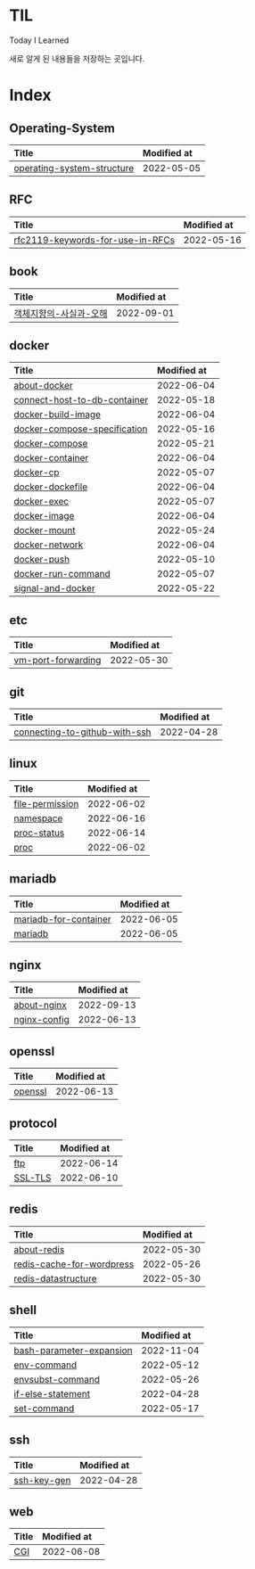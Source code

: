 # TIL

Today I Learned

새로 알게 된 내용들을 저장하는 곳입니다.

# Index

## Operating-System

|Title|Modified at|
|:---|:---|
|[operating-system-structure](Operating-System/operating-system-structure.md)| 2022-05-05 |

## RFC

|Title|Modified at|
|:---|:---|
|[rfc2119-keywords-for-use-in-RFCs](RFC/rfc2119-keywords-for-use-in-RFCs.md)| 2022-05-16 |

## book

|Title|Modified at|
|:---|:---|
|[객체지향의-사실과-오해](book/객체지향의-사실과-오해.md)| 2022-09-01 |

## docker

|Title|Modified at|
|:---|:---|
|[about-docker](docker/about-docker.md)| 2022-06-04 |
|[connect-host-to-db-container](docker/connect-host-to-db-container.md)| 2022-05-18 |
|[docker-build-image](docker/docker-build-image.md)| 2022-06-04 |
|[docker-compose-specification](docker/docker-compose-specification.md)| 2022-05-16 |
|[docker-compose](docker/docker-compose.md)| 2022-05-21 |
|[docker-container](docker/docker-container.md)| 2022-06-04 |
|[docker-cp](docker/docker-cp.md)| 2022-05-07 |
|[docker-dockefile](docker/docker-dockefile.md)| 2022-06-04 |
|[docker-exec](docker/docker-exec.md)| 2022-05-07 |
|[docker-image](docker/docker-image.md)| 2022-06-04 |
|[docker-mount](docker/docker-mount.md)| 2022-05-24 |
|[docker-network](docker/docker-network.md)| 2022-06-04 |
|[docker-push](docker/docker-push.md)| 2022-05-10 |
|[docker-run-command](docker/docker-run-command.md)| 2022-05-07 |
|[signal-and-docker](docker/signal-and-docker.md)| 2022-05-22 |

## etc

|Title|Modified at|
|:---|:---|
|[vm-port-forwarding](etc/vm-port-forwarding.md)| 2022-05-30 |

## git

|Title|Modified at|
|:---|:---|
|[connecting-to-github-with-ssh](git/connecting-to-github-with-ssh.md)| 2022-04-28 |

## linux

|Title|Modified at|
|:---|:---|
|[file-permission](linux/file-permission.md)| 2022-06-02 |
|[namespace](linux/namespace.md)| 2022-06-16 |
|[proc-status](linux/proc-status.md)| 2022-06-14 |
|[proc](linux/proc.md)| 2022-06-02 |

## mariadb

|Title|Modified at|
|:---|:---|
|[mariadb-for-container](mariadb/mariadb-for-container.md)| 2022-06-05 |
|[mariadb](mariadb/mariadb.md)| 2022-06-05 |

## nginx

|Title|Modified at|
|:---|:---|
|[about-nginx](nginx/about-nginx.md)| 2022-09-13 |
|[nginx-config](nginx/nginx-config.md)| 2022-06-13 |

## openssl

|Title|Modified at|
|:---|:---|
|[openssl](openssl/openssl.md)| 2022-06-13 |

## protocol

|Title|Modified at|
|:---|:---|
|[ftp](protocol/ftp.md)| 2022-06-14 |
|[SSL-TLS](protocol/SSL-TLS.md)| 2022-06-10 |

## redis

|Title|Modified at|
|:---|:---|
|[about-redis](redis/about-redis.md)| 2022-05-30 |
|[redis-cache-for-wordpress](redis/redis-cache-for-wordpress.md)| 2022-05-26 |
|[redis-datastructure](redis/redis-datastructure.md)| 2022-05-30 |

## shell

|Title|Modified at|
|:---|:---|
|[bash-parameter-expansion](shell/bash-parameter-expansion.md)| 2022-11-04 |
|[env-command](shell/env-command.md)| 2022-05-12 |
|[envsubst-command](shell/envsubst-command.md)| 2022-05-26 |
|[if-else-statement](shell/if-else-statement.md)| 2022-04-28 |
|[set-command](shell/set-command.md)| 2022-05-17 |

## ssh

|Title|Modified at|
|:---|:---|
|[ssh-key-gen](ssh/ssh-key-gen.md)| 2022-04-28 |

## web

|Title|Modified at|
|:---|:---|
|[CGI](web/CGI.md)| 2022-06-08 |
